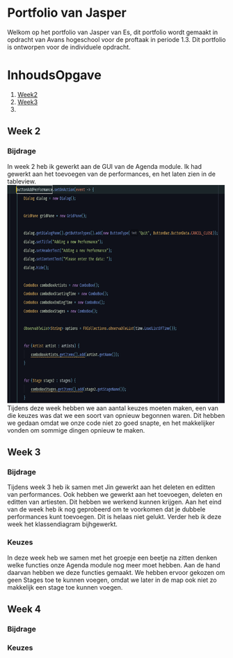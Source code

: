 

# Portfolio van Jasper
Welkom op het portfolio van Jasper van Es, dit portfolio wordt gemaakt in opdracht van Avans hogeschool voor de proftaak in periode 1.3. Dit portfolio is ontworpen voor de individuele opdracht.

# InhoudsOpgave
1. [Week2](Week%202)
2. [Week3](Week%203)
3. 

## Week 2
### Bijdrage
In week 2 heb ik gewerkt aan de GUI van de Agenda module. Ik had gewerkt aan het toevoegen van de performances, en het laten zien in de tableview.
<img src="https://github.com/Jaspervanes-github/Proftaak-P1.3-B2/blob/master/portfolio's/resources/Jasper/deel1_addPerformance.png" width="500" height="500">
Tijdens deze week hebben we aan aantal keuzes moeten maken, een van die keuzes was dat we een soort van opnieuw begonnen waren. Dit hebben we gedaan omdat we onze code niet zo goed snapte, en het makkelijker vonden om sommige dingen opnieuw te maken.
## Week 3
### Bijdrage
Tijdens week 3 heb ik samen met Jin gewerkt aan het deleten en editten van performances. Ook hebben we gewerkt aan het toevoegen, deleten en editten van artiesten. Dit hebben we werkend kunnen krijgen. Aan het eind van de week heb ik nog geprobeerd om te voorkomen dat je dubbele performances kunt toevoegen. Dit is helaas niet gelukt. Verder heb ik deze week het klassendiagram bijhgewerkt.
### Keuzes
In deze week heb we samen met het groepje een beetje na zitten denken welke functies onze Agenda module nog meer moet hebben. Aan de hand daarvan hebben we deze functies gemaakt. We hebben ervoor gekozen om geen Stages toe te kunnen voegen, omdat we later in de map ook niet zo makkelijk een stage toe kunnen voegen.
## Week 4
### Bijdrage

### Keuzes
